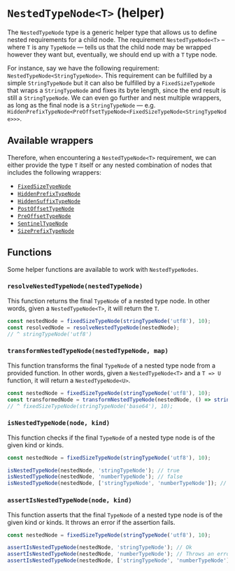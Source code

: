 # `NestedTypeNode<T>` (helper)

The `NestedTypeNode` type is a generic helper type that allows us to define nested requirements for a child node. The requirement `NestedTypeNode<T>` – where `T` is any `TypeNode` — tells us that the child node may be wrapped however they want but, eventually, we should end up with a `T` type node.

For instance, say we have the following requirement: `NestedTypeNode<StringTypeNode>`. This requirement can be fulfilled by a simple `StringTypeNode` but it can also be fulfilled by a `FixedSizeTypeNode` that wraps a `StringTypeNode` and fixes its byte length, since the end result is still a `StringTypeNode`. We can even go further and nest multiple wrappers, as long as the final node is a `StringTypeNode` — e.g. `HiddenPrefixTypeNode<PreOffsetTypeNode<FixedSizeTypeNode<StringTypeNode>>>`.

## Available wrappers

Therefore, when encountering a `NestedTypeNode<T>` requirement, we can either provide the type `T` itself or any nested combination of nodes that includes the following wrappers:

-   [`FixedSizeTypeNode`](./FixedSizeTypeNode.md)
-   [`HiddenPrefixTypeNode`](./HiddenPrefixTypeNode.md)
-   [`HiddenSuffixTypeNode`](./HiddenSuffixTypeNode.md)
-   [`PostOffsetTypeNode`](./PostOffsetTypeNode.md)
-   [`PreOffsetTypeNode`](./PreOffsetTypeNode.md)
-   [`SentinelTypeNode`](./SentinelTypeNode.md)
-   [`SizePrefixTypeNode`](./SizePrefixTypeNode.md)

## Functions

Some helper functions are available to work with `NestedTypeNodes`.

### `resolveNestedTypeNode(nestedTypeNode)`

This function returns the final `TypeNode` of a nested type node. In other words, given a `NestedTypeNode<T>`, it will return the `T`.

```ts
const nestedNode = fixedSizeTypeNode(stringTypeNode('utf8'), 10);
const resolvedNode = resolveNestedTypeNode(nestedNode);
// ^ stringTypeNode('utf8')
```

### `transformNestedTypeNode(nestedTypeNode, map)`

This function transforms the final `TypeNode` of a nested type node from a provided function. In other words, given a `NestedTypeNode<T>` and a `T => U` function, it will return a `NestedTypeNode<U>`.

```ts
const nestedNode = fixedSizeTypeNode(stringTypeNode('utf8'), 10);
const transformedNode = transformNestedTypeNode(nestedNode, () => stringTypeNode('base64'));
// ^ fixedSizeTypeNode(stringTypeNode('base64'), 10);
```

### `isNestedTypeNode(node, kind)`

This function checks if the final `TypeNode` of a nested type node is of the given kind or kinds.

```ts
const nestedNode = fixedSizeTypeNode(stringTypeNode('utf8'), 10);

isNestedTypeNode(nestedNode, 'stringTypeNode'); // true
isNestedTypeNode(nestedNode, 'numberTypeNode'); // false
isNestedTypeNode(nestedNode, ['stringTypeNode', 'numberTypeNode']); // true
```

### `assertIsNestedTypeNode(node, kind)`

This function asserts that the final `TypeNode` of a nested type node is of the given kind or kinds. It throws an error if the assertion fails.

```ts
const nestedNode = fixedSizeTypeNode(stringTypeNode('utf8'), 10);

assertIsNestedTypeNode(nestedNode, 'stringTypeNode'); // Ok
assertIsNestedTypeNode(nestedNode, 'numberTypeNode'); // Throws an error
assertIsNestedTypeNode(nestedNode, ['stringTypeNode', 'numberTypeNode']); // Ok
```
